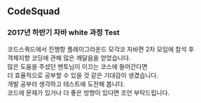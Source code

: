 ## CodeSquad
### 2017년 하반기 자바 white 과정 Test
코드스쿼드에서 진행항 플레이그라운드 모각코 자바편 2차 모임에 참석 후<br />
객체지향 코딩에 관해 많은 깨달음을 얻었습니다.<br />
많은 도움을 주셨던 멘토님이 이끄는 코스에 들어간다면<br />
더 효율적으로 공부할 수 있을 것 같은 기대감이 생겼습니다.<br />
개발 공부라 생각하고 테스트에 도전해 봅니다.<br />
코드에 문제가 있거나 더 좋은 방향이 있다면 조언 부탁드립니다.